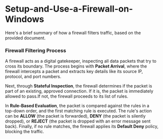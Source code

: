 # Setup-and-Use-a-Firewall-on-Windows
Here's a brief summary of how a firewall filters traffic, based on the provided document.

### Firewall Filtering Process

A firewall acts as a digital gatekeeper, inspecting all data packets that try to cross its boundary. The process begins with **Packet Arrival**, where the firewall intercepts a packet and extracts key details like its source IP, protocol, and port numbers.

Next, through **Stateful Inspection**, the firewall determines if the packet is part of an existing, approved connection. If it is, the packet is immediately allowed to pass.If not, the firewall proceeds to its list of rules.

In **Rule-Based Evaluation**, the packet is compared against the rules in a top-down order, and the first matching rule is executed. The rule's action can be **ALLOW** (the packet is forwarded), **DENY** (the packet is silently dropped), or **REJECT** (the packet is dropped with an error message sent back). Finally, if no rule matches, the firewall applies its **Default Deny** policy, blocking the traffic.

